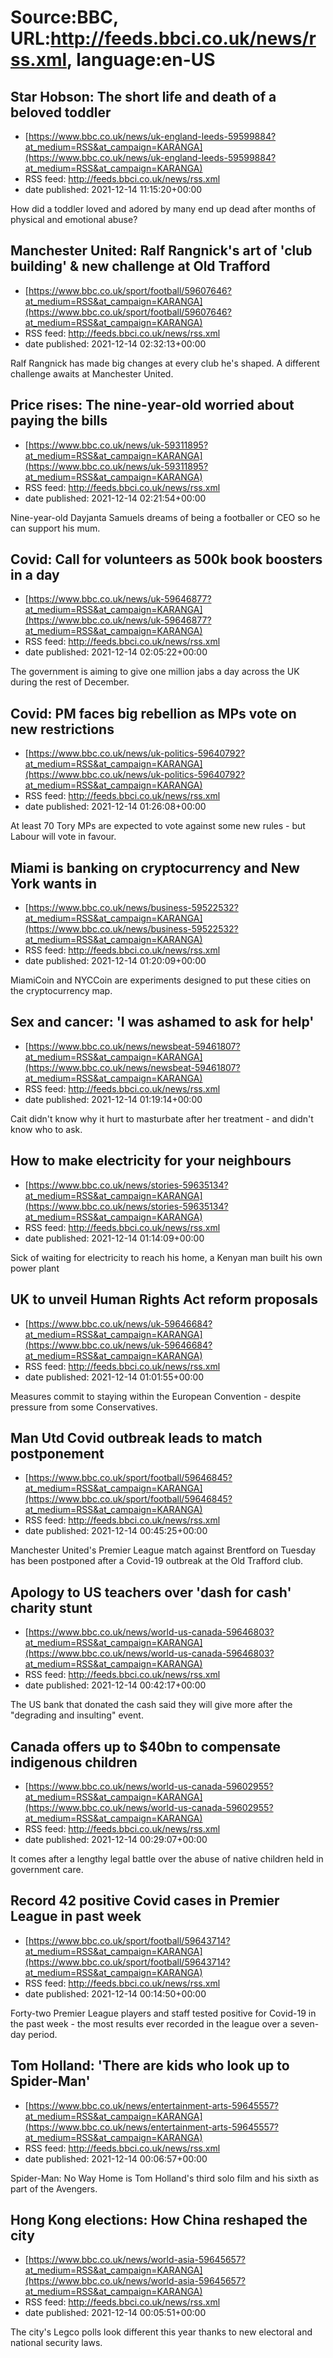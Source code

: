 # Source:BBC, URL:http://feeds.bbci.co.uk/news/rss.xml, language:en-US

## Star Hobson: The short life and death of a beloved toddler
 - [https://www.bbc.co.uk/news/uk-england-leeds-59599884?at_medium=RSS&at_campaign=KARANGA](https://www.bbc.co.uk/news/uk-england-leeds-59599884?at_medium=RSS&at_campaign=KARANGA)
 - RSS feed: http://feeds.bbci.co.uk/news/rss.xml
 - date published: 2021-12-14 11:15:20+00:00

How did a toddler loved and adored by many end up dead after months of physical and emotional abuse?

## Manchester United: Ralf Rangnick's art of 'club building' & new challenge at Old Trafford
 - [https://www.bbc.co.uk/sport/football/59607646?at_medium=RSS&at_campaign=KARANGA](https://www.bbc.co.uk/sport/football/59607646?at_medium=RSS&at_campaign=KARANGA)
 - RSS feed: http://feeds.bbci.co.uk/news/rss.xml
 - date published: 2021-12-14 02:32:13+00:00

Ralf Rangnick has made big changes at every club he's shaped. A different challenge awaits at Manchester United.

## Price rises: The nine-year-old worried about paying the bills
 - [https://www.bbc.co.uk/news/uk-59311895?at_medium=RSS&at_campaign=KARANGA](https://www.bbc.co.uk/news/uk-59311895?at_medium=RSS&at_campaign=KARANGA)
 - RSS feed: http://feeds.bbci.co.uk/news/rss.xml
 - date published: 2021-12-14 02:21:54+00:00

Nine-year-old Dayjanta Samuels dreams of being a footballer or CEO so he can support his mum.

## Covid: Call for volunteers as 500k book boosters in a day
 - [https://www.bbc.co.uk/news/uk-59646877?at_medium=RSS&at_campaign=KARANGA](https://www.bbc.co.uk/news/uk-59646877?at_medium=RSS&at_campaign=KARANGA)
 - RSS feed: http://feeds.bbci.co.uk/news/rss.xml
 - date published: 2021-12-14 02:05:22+00:00

The government is aiming to give one million jabs a day across the UK during the rest of December.

## Covid: PM faces big rebellion as MPs vote on new restrictions
 - [https://www.bbc.co.uk/news/uk-politics-59640792?at_medium=RSS&at_campaign=KARANGA](https://www.bbc.co.uk/news/uk-politics-59640792?at_medium=RSS&at_campaign=KARANGA)
 - RSS feed: http://feeds.bbci.co.uk/news/rss.xml
 - date published: 2021-12-14 01:26:08+00:00

At least 70 Tory MPs are expected to vote against some new rules - but Labour will vote in favour.

## Miami is banking on cryptocurrency and New York wants in
 - [https://www.bbc.co.uk/news/business-59522532?at_medium=RSS&at_campaign=KARANGA](https://www.bbc.co.uk/news/business-59522532?at_medium=RSS&at_campaign=KARANGA)
 - RSS feed: http://feeds.bbci.co.uk/news/rss.xml
 - date published: 2021-12-14 01:20:09+00:00

MiamiCoin and NYCCoin are experiments designed to put these cities on the cryptocurrency map.

## Sex and cancer: 'I was ashamed to ask for help'
 - [https://www.bbc.co.uk/news/newsbeat-59461807?at_medium=RSS&at_campaign=KARANGA](https://www.bbc.co.uk/news/newsbeat-59461807?at_medium=RSS&at_campaign=KARANGA)
 - RSS feed: http://feeds.bbci.co.uk/news/rss.xml
 - date published: 2021-12-14 01:19:14+00:00

Cait didn't know why it hurt to masturbate after her treatment - and didn't know who to ask.

## How to make electricity for your neighbours
 - [https://www.bbc.co.uk/news/stories-59635134?at_medium=RSS&at_campaign=KARANGA](https://www.bbc.co.uk/news/stories-59635134?at_medium=RSS&at_campaign=KARANGA)
 - RSS feed: http://feeds.bbci.co.uk/news/rss.xml
 - date published: 2021-12-14 01:14:09+00:00

Sick of waiting for electricity to reach his home, a Kenyan man built his own power plant

## UK to unveil Human Rights Act reform proposals
 - [https://www.bbc.co.uk/news/uk-59646684?at_medium=RSS&at_campaign=KARANGA](https://www.bbc.co.uk/news/uk-59646684?at_medium=RSS&at_campaign=KARANGA)
 - RSS feed: http://feeds.bbci.co.uk/news/rss.xml
 - date published: 2021-12-14 01:01:55+00:00

Measures commit to staying within the European Convention - despite pressure from some Conservatives.

## Man Utd Covid outbreak leads to match postponement
 - [https://www.bbc.co.uk/sport/football/59646845?at_medium=RSS&at_campaign=KARANGA](https://www.bbc.co.uk/sport/football/59646845?at_medium=RSS&at_campaign=KARANGA)
 - RSS feed: http://feeds.bbci.co.uk/news/rss.xml
 - date published: 2021-12-14 00:45:25+00:00

Manchester United's Premier League match against Brentford on Tuesday has been postponed after a Covid-19 outbreak at the Old Trafford club.

## Apology to US teachers over 'dash for cash' charity stunt
 - [https://www.bbc.co.uk/news/world-us-canada-59646803?at_medium=RSS&at_campaign=KARANGA](https://www.bbc.co.uk/news/world-us-canada-59646803?at_medium=RSS&at_campaign=KARANGA)
 - RSS feed: http://feeds.bbci.co.uk/news/rss.xml
 - date published: 2021-12-14 00:42:17+00:00

The US bank that donated the cash said they will give more after the "degrading and insulting" event.

## Canada offers up to $40bn to compensate indigenous children
 - [https://www.bbc.co.uk/news/world-us-canada-59602955?at_medium=RSS&at_campaign=KARANGA](https://www.bbc.co.uk/news/world-us-canada-59602955?at_medium=RSS&at_campaign=KARANGA)
 - RSS feed: http://feeds.bbci.co.uk/news/rss.xml
 - date published: 2021-12-14 00:29:07+00:00

It comes after a lengthy legal battle over the abuse of native children held in government care.

## Record 42 positive Covid cases in Premier League in past week
 - [https://www.bbc.co.uk/sport/football/59643714?at_medium=RSS&at_campaign=KARANGA](https://www.bbc.co.uk/sport/football/59643714?at_medium=RSS&at_campaign=KARANGA)
 - RSS feed: http://feeds.bbci.co.uk/news/rss.xml
 - date published: 2021-12-14 00:14:50+00:00

Forty-two Premier League players and staff tested positive for Covid-19 in the past week - the most results ever recorded in the league over a seven-day period.

## Tom Holland: 'There are kids who look up to Spider-Man'
 - [https://www.bbc.co.uk/news/entertainment-arts-59645557?at_medium=RSS&at_campaign=KARANGA](https://www.bbc.co.uk/news/entertainment-arts-59645557?at_medium=RSS&at_campaign=KARANGA)
 - RSS feed: http://feeds.bbci.co.uk/news/rss.xml
 - date published: 2021-12-14 00:06:57+00:00

Spider-Man: No Way Home is Tom Holland's third solo film and his sixth as part of the Avengers.

## Hong Kong elections: How China reshaped the city
 - [https://www.bbc.co.uk/news/world-asia-59645657?at_medium=RSS&at_campaign=KARANGA](https://www.bbc.co.uk/news/world-asia-59645657?at_medium=RSS&at_campaign=KARANGA)
 - RSS feed: http://feeds.bbci.co.uk/news/rss.xml
 - date published: 2021-12-14 00:05:51+00:00

The city's Legco polls look different this year thanks to new electoral and national security laws.

